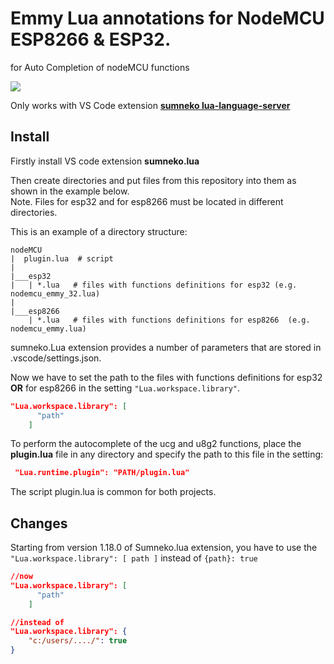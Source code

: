 <h1>Emmy Lua annotations for NodeMCU ESP8266 & ESP32.</h1>

for Auto Completion of nodeMCU functions

<img src="https://github.com/serg3295/nodeMCU-emmy/blob/main/images/nodemcu_emmy1.gif" style="max-width:100%;">


Only works with VS Code extension **[sumneko lua-language-server](https://github.com/sumneko/lua-language-server)**

<h2>Install</h2>

Firstly install VS code extension **sumneko.lua**

Then create directories and put files from this repository into them as shown in the example below.<br>
Note. Files for esp32 and for esp8266 must be located in different directories.

This is an example of a directory structure:
```
nodeMCU
|  plugin.lua  # script
|
|___esp32
|   | *.lua   # files with functions definitions for esp32 (e.g. nodemcu_emmy_32.lua)
|
|___esp8266
    | *.lua   # files with functions definitions for esp8266  (e.g. nodemcu_emmy.lua)
```

sumneko.Lua extension provides a number of parameters that are stored in .vscode/settings.json.

Now we have to set the path to the files with functions definitions for esp32 **OR** for esp8266 in the setting ```"Lua.workspace.library"```.
```json
"Lua.workspace.library": [
      "path"
    ]
```

To perform the autocomplete of the ucg and u8g2 functions, place the **plugin.lua** file in any directory
 and specify the path to this file in the setting:
```json
 "Lua.runtime.plugin": "PATH/plugin.lua"
```

The script plugin.lua is common for both projects.


<h2>Changes</h2>

Starting from version 1.18.0 of Sumneko.lua extension, you have to use the ```"Lua.workspace.library": [ path ]``` instead of ```{path}: true```

```json
//now
"Lua.workspace.library": [
      "path"
    ]
```

```json
//instead of
"Lua.workspace.library": {
    "c:/users/..../": true
}
```
